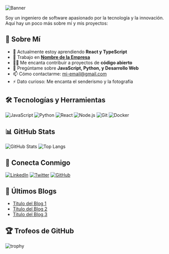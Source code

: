 
![Banner](https://mi-banner-url.com/banner.jpg)

Soy un ingeniero de software apasionado por la tecnología y la innovación. Aquí hay un poco más sobre mí y mis proyectos:

## 🚀 Sobre Mí

- 🌱 Actualmente estoy aprendiendo **React y TypeScript**
- 💼 Trabajo en **[Nombre de la Empresa](https://empresa.com)**
- 🧑‍💻 Me encanta contribuir a proyectos de **código abierto**
- 💬 Pregúntame sobre **JavaScript, Python, y Desarrollo Web**
- 📫 Cómo contactarme: [mi-email@gmail.com](mailto:mi-email@gmail.com)
- ⚡ Dato curioso: Me encanta el senderismo y la fotografía

## 🛠️ Tecnologías y Herramientas

![JavaScript](https://img.shields.io/badge/-JavaScript-black?style=flat-square&logo=javascript)
![Python](https://img.shields.io/badge/-Python-3776AB?style=flat-square&logo=python&logoColor=white)
![React](https://img.shields.io/badge/-React-61DAFB?style=flat-square&logo=react&logoColor=black)
![Node.js](https://img.shields.io/badge/-Node.js-339933?style=flat-square&logo=node-dot-js&logoColor=white)
![Git](https://img.shields.io/badge/-Git-F05032?style=flat-square&logo=git&logoColor=white)
![Docker](https://img.shields.io/badge/-Docker-2496ED?style=flat-square&logo=docker&logoColor=white)

## 📊 GitHub Stats

![GitHub Stats](https://github-readme-stats.vercel.app/api?username=tu-usuario&show_icons=true&theme=radical)
![Top Langs](https://github-readme-stats.vercel.app/api/top-langs/?username=tu-usuario&layout=compact&theme=radical)

## 🔗 Conecta Conmigo

[![LinkedIn](https://img.shields.io/badge/-LinkedIn-blue?style=flat-square&logo=linkedin&logoColor=white)](https://linkedin.com/in/tu-perfil)
[![Twitter](https://img.shields.io/badge/-Twitter-blue?style=flat-square&logo=twitter&logoColor=white)](https://twitter.com/tu-perfil)
[![GitHub](https://img.shields.io/badge/-GitHub-black?style=flat-square&logo=github&logoColor=white)](https://github.com/tu-usuario)

## 📘 Últimos Blogs

<!-- BLOG-POST-LIST:START -->
- [Título del Blog 1](https://link-al-blog-1.com)
- [Título del Blog 2](https://link-al-blog-2.com)
- [Título del Blog 3](https://link-al-blog-3.com)
<!-- BLOG-POST-LIST:END -->

## 🏆 Trofeos de GitHub

![trophy](https://github-profile-trophy.vercel.app/?username=tu-usuario&theme=onedark)

